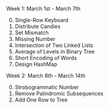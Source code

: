 Week 1: March 1st - March 7th

0. Single-Row Keyboard
1. Distribute Candies
2. Set Mismatch
3. Missing Number
4. Intersection of Two Linked Lists
5. Average of Levels in Binary Tree
6. Short Encoding of Words
7. Design HashMap

Week 2: March 8th - March 14th

0. Strobogrammatic Number
1. Remove Palindromic Subsequences
2. Add One Row to Tree
